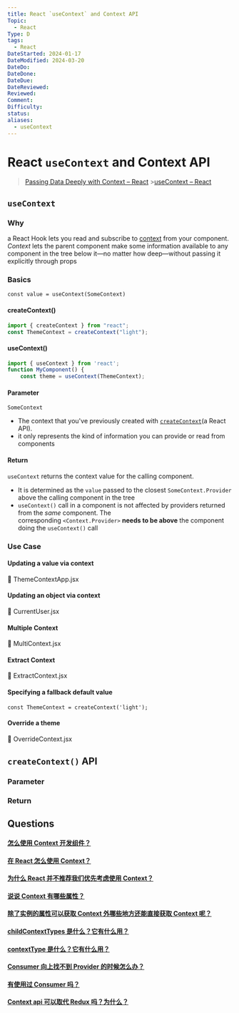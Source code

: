 ```yaml
---
title: React `useContext` and Context API
Topic:
  - React
Type: D
tags:
  - React
DateStarted: 2024-01-17
DateModified: 2024-03-20
DateDo:
DateDone:
DateDue:
DateReviewed:
Reviewed:
Comment:
Difficulty:
status:
aliases:
  - useContext
---
```


# React `useContext` and Context API

> [Passing Data Deeply with Context – React](https://react.dev/learn/passing-data-deeply-with-context) >[useContext – React](https://react.dev/reference/react/useContext)

## `useContext`

### Why

a React Hook lets you read and subscribe to [context](https://react.dev/learn/passing-data-deeply-with-context) from your component.
_Context_ lets the parent component make some information available to any component in the tree below it—no matter how deep—without passing it explicitly through props

### Basics

`const value = useContext(SomeContext)`

#### createContext()

```jsx
import { createContext } from "react";
const ThemeContext = createContext("light");
```

#### useContext()

```jsx
import { useContext } from 'react';
function MyComponent() {
	const theme = useContext(ThemeContext);
```

#### Parameter

`SomeContext`

- The context that you've previously created with [`createContext`](https://react.dev/reference/react/createContext)(a React API).
- it only represents the kind of information you can provide or read from components

#### Return

`useContext` returns the context value for the calling component.

- It is determined as the `value` passed to the closest `SomeContext.Provider` above the calling component in the tree
- `useContext()` call in a component is not affected by providers returned from the *same* component. The corresponding `<Context.Provider>` **needs to be above** the component doing the `useContext()` call

### Use Case

#### Updating a value via context

📌 ThemeContextApp.jsx

#### Updating an object via context

📌 CurrentUser.jsx

#### Multiple Context

📌 MultiContext.jsx

#### Extract Context

📌 ExtractContext.jsx

#### Specifying a fallback default value

`const ThemeContext = createContext('light');`

#### Override a theme

📌 OverrideContext.jsx

## `createContext()` API

### Parameter

### Return

## Questions

#### [怎么使用 Context 开发组件？](https://github.com/haizlin/fe-interview/issues/944)

#### [在 React 怎么使用 Context？](https://github.com/haizlin/fe-interview/issues/937)

#### [为什么 React 并不推荐我们优先考虑使用 Context？](https://github.com/haizlin/fe-interview/issues/943)

#### [说说 Context 有哪些属性？](https://github.com/haizlin/fe-interview/issues/945)

#### [除了实例的属性可以获取 Context 外哪些地方还能直接获取 Context 呢？](https://github.com/haizlin/fe-interview/issues/942)

#### [childContextTypes 是什么？它有什么用？](https://github.com/haizlin/fe-interview/issues/941)

#### [contextType 是什么？它有什么用？](https://github.com/haizlin/fe-interview/issues/940)

#### [Consumer 向上找不到 Provider 的时候怎么办？](https://github.com/haizlin/fe-interview/issues/939)

#### [有使用过 Consumer 吗？](https://github.com/haizlin/fe-interview/issues/938)

#### [Context api 可以取代 Redux 吗？为什么？](https://github.com/haizlin/fe-interview/issues/916)
